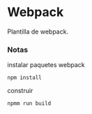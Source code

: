 # Webpack 

Plantilla de webpack.

### Notas
instalar paquetes webpack
```
npm install
```
construir 
```
npmm run build
````